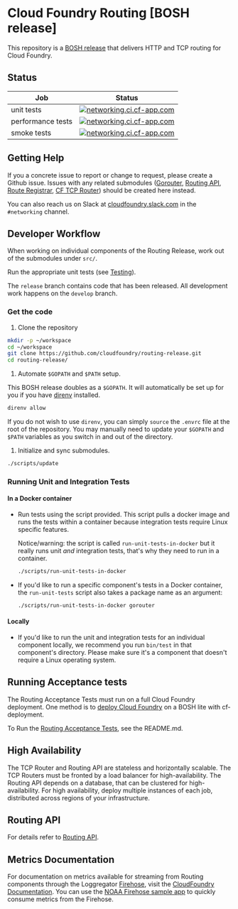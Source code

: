 # Cloud Foundry Routing [BOSH release]

This repository is a [BOSH release](https://github.com/cloudfoundry/bosh) that
delivers HTTP and TCP routing for Cloud Foundry.

## Status
Job | Status
--- | ---
unit tests | [![networking.ci.cf-app.com](https://networking.ci.cf-app.com/api/v1/teams/ga/pipelines/routing/jobs/routing-release-unit/badge)](https://networking.ci.cf-app.com/teams/ga/pipelines/routing/jobs/routing-release-unit)
performance tests | [![networking.ci.cf-app.com](https://networking.ci.cf-app.com/api/v1/teams/ga/pipelines/routing/jobs/diana-tcp-perf-tests/badge)](https://networking.ci.cf-app.com/teams/ga/pipelines/routing/jobs/diana-tcp-perf-tests)
smoke tests | [![networking.ci.cf-app.com](https://networking.ci.cf-app.com/api/v1/teams/ga/pipelines/routing/jobs/cf-deployment-smoke-and-indicator-protocol-tests/badge)](https://networking.ci.cf-app.com/teams/ga/pipelines/routing/jobs/cf-deployment-smoke-and-indicator-protocol-tests)

## Getting Help

If you a concrete issue to report or change to request, please create a Github issue.  Issues with any related submodules ([Gorouter](https://github.com/cloudfoundry/gorouter), [Routing API](https://github.com/cloudfoundry/routing-api), [Route Registrar](https://github.com/cloudfoundry/route-registrar), [CF TCP Router](https://github.com/cloudfoundry/cf-tcp-router)) should be created here instead.

You can also reach us on Slack at [cloudfoundry.slack.com](https://cloudfoundry.slack.com) in the `#networking`
channel.

## Developer Workflow

When working on individual components of the Routing Release, work out of the
submodules under `src/`.

Run the appropriate unit tests (see
[Testing](#running-unit-and-integration-tests)).

The `release` branch contains code that has been released. All development work
happens on the `develop` branch.

### Get the code

1. Clone the repository

  ```bash
  mkdir -p ~/workspace
  cd ~/workspace
  git clone https://github.com/cloudfoundry/routing-release.git
  cd routing-release/
  ```

1. Automate `$GOPATH` and `$PATH` setup.

  This BOSH release doubles as a `$GOPATH`. It will automatically be set up for
  you if you have [direnv](http://direnv.net) installed.

  ```bash
  direnv allow
  ```

  If you do not wish to use `direnv`, you can simply `source` the `.envrc` file
  at the root of the repository.  You may manually need to update your `$GOPATH`
  and `$PATH` variables as you switch in and out of the directory.

1. Initialize and sync submodules.

  ```bash
  ./scripts/update
  ```

### Running Unit and Integration Tests

#### In a Docker container

* Run tests using the script provided. This script pulls a docker image and runs
  the tests within a container because integration tests require Linux specific
  features.

  Notice/warning: the script is called `run-unit-tests-in-docker` but it really
  runs unit *and* integration tests, that's why they need to run in a container.

  ```bash
  ./scripts/run-unit-tests-in-docker
  ```

* If you'd like to run a specific component's tests in a Docker container,
  the `run-unit-tests` script also takes a package name as an argument:

  ```bash
  ./scripts/run-unit-tests-in-docker gorouter
  ```

#### Locally

* If you'd like to run the unit and integration tests for an individual
  component locally, we recommend you run `bin/test` in that component's
  directory. Please make sure it's a component that doesn't require a Linux
  operating system.

## Running Acceptance tests

The Routing Acceptance Tests must run on a full Cloud Foundry deployment. One
method is to [deploy Cloud
Foundry](https://github.com/cloudfoundry/cf-deployment/tree/master/iaas-support/bosh-lite)
on a BOSH lite with cf-deployment.

To Run the [Routing Acceptance
Tests](https://github.com/cloudfoundry/routing-acceptance-tests), see the
README.md.

## High Availability

The TCP Router and Routing API are stateless and horizontally scalable. The TCP
Routers must be fronted by a load balancer for high-availability. The Routing
API depends on a database, that can be clustered for high-availability. For high
availability, deploy multiple instances of each job, distributed across regions
of your infrastructure.

## Routing API
For details refer to [Routing API](https://github.com/cloudfoundry/routing-api/blob/master/README.md).

## Metrics Documentation
For documentation on metrics available for streaming from Routing components
through the Loggregator
[Firehose](https://docs.cloudfoundry.org/loggregator/architecture.html), visit
the [CloudFoundry
Documentation](http://docs.cloudfoundry.org/loggregator/all_metrics.html#routing).
You can use the [NOAA Firehose sample app](https://github.com/cloudfoundry/noaa)
to quickly consume metrics from the Firehose.
